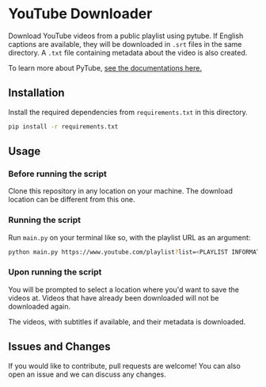 # YouTube Downloader
Download YouTube videos from a public playlist using pytube. If English captions are available, they will be downloaded in `.srt` files in the same directory. A `.txt` file containing metadata about the video is also created.
 
To learn more about PyTube, <a href="https://pytube.io/en/latest/index.html" target="_blank">see the documentations here.</a>

## Installation
Install the required dependencies from `requirements.txt` in this directory.

```bash
pip install -r requirements.txt
```

## Usage
### Before running the script
Clone this repository in any location on your machine. The download location can be different from this one.

### Running the script
Run `main.py` on your terminal like so, with the playlist URL as an argument:
```bash
python main.py https://www.youtube.com/playlist?list=<PLAYLIST INFORMATION HERE>
```

### Upon running the script
You will be prompted to select a location where you'd want to save the videos at. Videos that have already been downloaded will not be downloaded again.

The videos, with subtitles if available, and their metadata is downloaded.

## Issues and Changes
If you would like to contribute, pull requests are welcome! You can also open an issue and we can discuss any changes.
